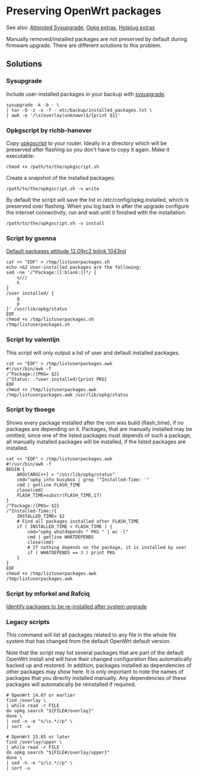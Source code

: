 # Preserving OpenWrt packages

See also: [Attended Sysupgrade](/docs/guide-user/installation/attended.sysupgrade "docs:guide-user:installation:attended.sysupgrade"), [Opkg extras](/docs/guide-user/advanced/opkg_extras "docs:guide-user:advanced:opkg_extras"), [Hotplug extras](/docs/guide-user/advanced/hotplug_extras "docs:guide-user:advanced:hotplug_extras")

Manually removed/installed packages are not preserved by default during firmware upgrade. There are different solutions to this problem.

## Solutions

### Sysupgrade

Include user-installed packages in your backup with [sysupgrade](/docs/techref/sysupgrade "docs:techref:sysupgrade").

```
sysupgrade -k -b - \
| tar -O -z -x -f - etc/backup/installed_packages.txt \
| awk -e '/\s(overlay|unknown)$/{print $1}'
```

### Opkgscript by richb-hanover

Copy [opkgscript](https://github.com/richb-hanover/OpenWrtScripts/blob/master/opkgscript.sh "https://github.com/richb-hanover/OpenWrtScripts/blob/master/opkgscript.sh") to your router. Ideally in a directory which will be preserved after flashing so you don't have to copy it again. Make it executable:

```
chmod +x /path/to/the/opkgscript.sh
```

Create a snapshot of the installed packages:

```
/path/to/the/opkgscript.sh -v write
```

By default the script will save the list in /etc/config/opkg.installed, which is preserved over flashing. When you log back in after the upgrade configure the internet connectivity, run and wait until it finished with the installation:

```
/path/to/the/opkgscript.sh -v install
```

### Script by gsenna

[Default packages attitude 12.09rc2 tplink 1043nd](https://forum.openwrt.org/viewtopic.php?id=43480 "https://forum.openwrt.org/viewtopic.php?id=43480")

```
cat << "EOF" > /tmp/listuserpackages.sh
echo >&2 User-installed packages are the following:
sed -ne '/^Package:[[:blank:]]*/ {
    s///
    h
}
/user installed/ {
    g
    p
}' /usr/lib/opkg/status
EOF
chmod +x /tmp/listuserpackages.sh
/tmp/listuserpackages.sh
```

### Script by valentijn

This script will only output a list of user and default installed packages.

```
cat << "EOF" > /tmp/listuserpackages.awk
#!/usr/bin/awk -f
/^Package:/{PKG= $2}
/^Status: .*user installed/{print PKG}
EOF
chmod +x /tmp/listuserpackages.awk
/tmp/listuserpackages.awk /usr/lib/opkg/status
```

### Script by tboege

Shows every package installed after the rom was build (flash\_time), if no packages are depending on it. Packages, that are manually installed may be omitted, since one of the listed packages must depends of such a package, all manually installed packages will be installed, if the listed packages are installed.

```
cat << "EOF" > /tmp/listuserpackages.awk
#!/usr/bin/awk -f
BEGIN {
    ARGV[ARGC++] = "/usr/lib/opkg/status"
    cmd="opkg info busybox | grep '^Installed-Time: '"
    cmd | getline FLASH_TIME
    close(cmd)
    FLASH_TIME=substr(FLASH_TIME,17)
}
/^Package:/{PKG= $2}
/^Installed-Time:/{
    INSTALLED_TIME= $2
    # Find all packages installed after FLASH_TIME
    if ( INSTALLED_TIME > FLASH_TIME ) {
        cmd="opkg whatdepends " PKG " | wc -l"
        cmd | getline WHATDEPENDS
        close(cmd)
        # If nothing depends on the package, it is installed by user
        if ( WHATDEPENDS == 3 ) print PKG
    }
}
EOF
chmod +x /tmp/listuserpackages.awk
/tmp/listuserpackages.awk
```

### Script by mforkel and Rafciq

[Identify packages to be re-installed after system upgrade](https://forum.openwrt.org/viewtopic.php?id=42739 "https://forum.openwrt.org/viewtopic.php?id=42739")

### Legacy scripts

This command will list all packages related to any file in the whole file system that has changed from the default OpenWrt default version.

Note that the script may list several packages that are part of the default OpenWrt install and will have their changed configuration files automatically backed up and restored. In addition, packages installed as dependencies of other packages may show here. It is only important to note the names of packages that you directly installed manually. Any dependencies of these packages will automatically be reinstalled if required.

```
# OpenWrt 14.07 or earlier
find /overlay \
| while read -r FILE
do opkg search "${FILE#/overlay}"
done \
| sed -n -e "s/\s.*//p" \
| sort -u
 
# OpenWrt 15.05 or later
find /overlay/upper \
| while read -r FILE
do opkg search "${FILE#/overlay/upper}"
done \
| sed -n -e "s/\s.*//p" \
| sort -u
```
